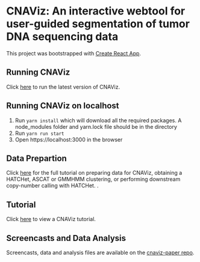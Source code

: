 # CNAViz: An interactive webtool for user-guided segmentation of tumor DNA sequencing data

This project was bootstrapped with [Create React App](https://github.com/facebook/create-react-app).

## Running CNAViz
Click [here](https://elkebir-group.github.io/cnaviz/) to run the latest version of CNAViz.

## Running CNAViz on localhost
1) Run `yarn install` which will download all the required packages. A node_modules folder and yarn.lock file should be in the directory
2) Run `yarn run start`
3) Open https://localhost:3000 in the browser

## Data Prepartion
Click [here](docs/DataPreparation.md) for the full tutorial on preparing data for CNAViz, obtaining a HATCHet, ASCAT or GMMHMM clustering, or performing downstream copy-number calling with HATCHet. . 

<!-- ### De novo clustering

*TODO:* HATCHet ini file for just estimating RDR and BAF starting from BAM files.

In order to prepare data to load into CNAViz, we present one example of how to get a clustering with [HATCHet](https://github.com/raphael-group/hatchet).
o get the clustering results with locality clustering, use the current [hatchet_pre.ini file](docs/hatchet_pre.ini). 
To perform copy number calling after using CNAViz, users should set the last three steps under the [run] section to True, and set all others to False. We provide the user with this post [hatchet_post.ini script](docs/hatchet_post.ini)). 
For further details, we refer the user to the [HATCHet demo](https://github.com/raphael-group/hatchet/blob/master/examples/demo-complete/demo-complete.sh#configuring-the-hatchets-execution). -->

## Tutorial
Click [here](docs/Tutorial.md) to view a CNAViz tutorial.

## Screencasts and Data Analysis
Screencasts, data and analysis files are available on the [cnaviz-paper repo](https://github.com/elkebir-group/cnaviz-paper).

